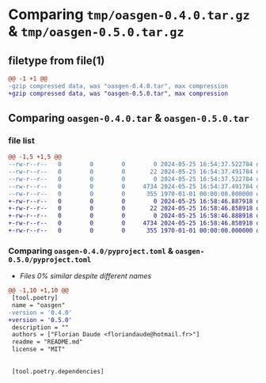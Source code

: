 # Comparing `tmp/oasgen-0.4.0.tar.gz` & `tmp/oasgen-0.5.0.tar.gz`

## filetype from file(1)

```diff
@@ -1 +1 @@
-gzip compressed data, was "oasgen-0.4.0.tar", max compression
+gzip compressed data, was "oasgen-0.5.0.tar", max compression
```

## Comparing `oasgen-0.4.0.tar` & `oasgen-0.5.0.tar`

### file list

```diff
@@ -1,5 +1,5 @@
--rw-r--r--   0        0        0        0 2024-05-25 16:54:37.522784 oasgen-0.4.0/README.md
--rw-r--r--   0        0        0       22 2024-05-25 16:54:37.491784 oasgen-0.4.0/oasgen/__init__.py
--rw-r--r--   0        0        0        0 2024-05-25 16:54:37.522784 oasgen-0.4.0/oasgen/main.py
--rw-r--r--   0        0        0     4734 2024-05-25 16:54:37.491784 oasgen-0.4.0/pyproject.toml
--rw-r--r--   0        0        0      355 1970-01-01 00:00:00.000000 oasgen-0.4.0/PKG-INFO
+-rw-r--r--   0        0        0        0 2024-05-25 16:58:46.887918 oasgen-0.5.0/README.md
+-rw-r--r--   0        0        0       22 2024-05-25 16:58:46.858918 oasgen-0.5.0/oasgen/__init__.py
+-rw-r--r--   0        0        0        0 2024-05-25 16:58:46.888918 oasgen-0.5.0/oasgen/main.py
+-rw-r--r--   0        0        0     4734 2024-05-25 16:58:46.858918 oasgen-0.5.0/pyproject.toml
+-rw-r--r--   0        0        0      355 1970-01-01 00:00:00.000000 oasgen-0.5.0/PKG-INFO
```

### Comparing `oasgen-0.4.0/pyproject.toml` & `oasgen-0.5.0/pyproject.toml`

 * *Files 0% similar despite different names*

```diff
@@ -1,10 +1,10 @@
 [tool.poetry]
 name = "oasgen"
-version = '0.4.0'
+version = '0.5.0'
 description = ""
 authors = ["Florian Daude <floriandaude@hotmail.fr>"]
 readme = "README.md"
 license = "MIT"
 
 
 [tool.poetry.dependencies]
```


